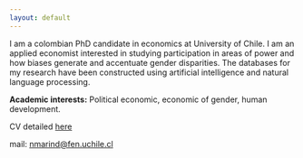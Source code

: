 ```yaml
---
layout: default
---
```


I am a colombian PhD candidate in economics at University of Chile. I am an applied economist interested in studying participation in areas of power and how biases generate and accentuate gender disparities. The databases for my research have been constructed using artificial intelligence and natural language processing.

**Academic interests:** Political economic, economic of gender, human development.

CV detailed [here](./CV_2023.pdf)

mail: nmarind@fen.uchile.cl
